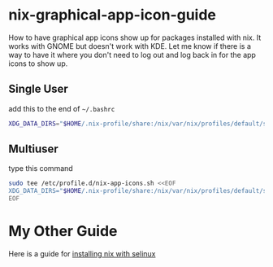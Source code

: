 # nix-graphical-app-icon-guide
How to have graphical app icons show up for packages installed with nix. It works with GNOME but doesn't work with KDE. Let me know if there is a way to have it where you don't need to log out and log back in for the app icons to show up.

## Single User

add this to the end of `~/.bashrc`

```bash
XDG_DATA_DIRS="$HOME/.nix-profile/share:/nix/var/nix/profiles/default/share:$XDG_DATA_DIRS"
```

## Multiuser

type this command

```bash
sudo tee /etc/profile.d/nix-app-icons.sh <<EOF
XDG_DATA_DIRS="$HOME/.nix-profile/share:/nix/var/nix/profiles/default/share:$XDG_DATA_DIRS"
EOF
```

# My Other Guide

Here is a guide for [installing nix with selinux](https://github.com/dnkmmr69420/nix-with-selinux)
